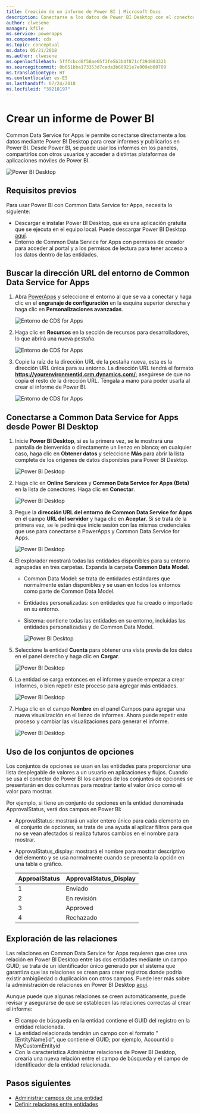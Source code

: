 ```yaml
---
title: Creación de un informe de Power BI | Microsoft Docs
description: Conectarse a los datos de Power BI Desktop con el conector de Common Data Service for Apps.
author: clwesene
manager: kfile
ms.service: powerapps
ms.component: cds
ms.topic: conceptual
ms.date: 05/21/2018
ms.author: clwesene
ms.openlocfilehash: 5fffcbcd8f58ae05f3fe5b3b4f871cf39d003321
ms.sourcegitcommit: 0b051bba173353d7ceda3b60921e7e009eb00709
ms.translationtype: HT
ms.contentlocale: es-ES
ms.lasthandoff: 07/24/2018
ms.locfileid: "39218197"
---
```

# <a name="create-a-power-bi-report"></a>Crear un informe de Power BI
Common Data Service for Apps le permite conectarse directamente a los datos mediante Power BI Desktop para crear informes y publicarlos en Power BI. Desde Power BI, se puede usar los informes en los paneles, compartirlos con otros usuarios y acceder a distintas plataformas de aplicaciones móviles de Power BI.

![Power BI Desktop](./media/data-platform-cds-powerbi-connector/PBIDesktop.png "Power BI Desktop")

## <a name="prerequisites"></a>Requisitos previos

Para usar Power BI con Common Data Service for Apps, necesita lo siguiente:

* Descargar e instalar Power BI Desktop, que es una aplicación gratuita que se ejecuta en el equipo local. Puede descargar Power BI Desktop [aquí](https://powerbi.microsoft.com/desktop/).
* Entorno de Common Data Service for Apps con permisos de creador para acceder al portal y a los permisos de lectura para tener acceso a los datos dentro de las entidades.

## <a name="finding-your-common-data-service-for-apps-environment-url"></a>Buscar la dirección URL del entorno de Common Data Service for Apps

1. Abra [PowerApps](https://web.powerapps.com?utm_source=padocs&utm_medium=linkinadoc&utm_campaign=referralsfromdoc) y seleccione el entorno al que se va a conectar y haga clic en el **engranaje de configuración** en la esquina superior derecha y haga clic en **Personalizaciones avanzadas**.

    ![Entorno de CDS for Apps](./media/data-platform-cds-powerbi-connector/CDSEnv1.png "Entorno de CDS for Apps")

2. Haga clic en **Recursos** en la sección de recursos para desarrolladores, lo que abrirá una nueva pestaña.

    ![Entorno de CDS for Apps](./media/data-platform-cds-powerbi-connector/CDSEnv2.png "Entorno de CDS for Apps")

3. Copie la raíz de la dirección URL de la pestaña nueva, esta es la dirección URL única para su entorno. La dirección URL tendrá el formato **https://yourenvironmentid.crm.dynamics.com/**; asegúrese de que no copia el resto de la dirección URL. Téngala a mano para poder usarla al crear el informe de Power BI.

    ![Entorno de CDS for Apps](./media/data-platform-cds-powerbi-connector/CDSEnv3.png "Entorno de CDS for Apps")

## <a name="connecting-to-common-data-service-for-apps-from-power-bi-desktop"></a>Conectarse a Common Data Service for Apps desde Power BI Desktop

1. Inicie **Power BI Desktop**, si es la primera vez, se le mostrará una pantalla de bienvenida o directamente un lienzo en blanco; en cualquier caso, haga clic en **Obtener datos** y seleccione **Más** para abrir la lista completa de los orígenes de datos disponibles para Power BI Desktop.

    ![Power BI Desktop](./media/data-platform-cds-powerbi-connector/CreateReport1.png "Power BI Desktop")

2. Haga clic en **Online Services** y **Common Data Service for Apps (Beta)** en la lista de conectores. Haga clic en **Conectar**.

    ![Power BI Desktop](./media/data-platform-cds-powerbi-connector/CreateReport2.png "Power BI Desktop")

3. Pegue la **dirección URL del entorno de Common Data Service for Apps** en el campo **URL del servidor** y haga clic en **Aceptar**. Si se trata de la primera vez, se le pedirá que inicie sesión con las mismas credenciales que use para conectarse a PowerApps y Common Data Service for Apps.

    ![Power BI Desktop](./media/data-platform-cds-powerbi-connector/CreateReport3.png "Power BI Desktop")

4. El explorador mostrará todas las entidades disponibles para su entorno agrupadas en tres carpetas. Expanda la carpeta **Common Data Model**.

   * Common Data Model: se trata de entidades estándares que normalmente están disponibles y se usan en todos los entornos como parte de Common Data Model.
   * Entidades personalizadas: son entidades que ha creado o importado en su entorno.
   * Sistema: contiene todas las entidades en su entorno, incluidas las entidades personalizadas y de Common Data Model.

     ![Power BI Desktop](./media/data-platform-cds-powerbi-connector/CreateReport4.png "Power BI Desktop")

5. Seleccione la entidad **Cuenta** para obtener una vista previa de los datos en el panel derecho y haga clic en **Cargar**.

    ![Power BI Desktop](./media/data-platform-cds-powerbi-connector/CreateReport5.png "Power BI Desktop")

6. La entidad se carga entonces en el informe y puede empezar a crear informes, o bien repetir este proceso para agregar más entidades.

    ![Power BI Desktop](./media/data-platform-cds-powerbi-connector/CreateReport6.png "Power BI Desktop")

7. Haga clic en el campo **Nombre** en el panel Campos para agregar una nueva visualización en el lienzo de informes. Ahora puede repetir este proceso y cambiar las visualizaciones para generar el informe.

    ![Power BI Desktop](./media/data-platform-cds-powerbi-connector/CreateReport7.png "Power BI Desktop")


## <a name="using-option-sets"></a>Uso de los conjuntos de opciones

Los conjuntos de opciones se usan en las entidades para proporcionar una lista desplegable de valores a un usuario en aplicaciones y flujos. Cuando se usa el conector de Power BI los campos de los conjuntos de opciones se presentarán en dos columnas para mostrar tanto el valor único como el valor para mostrar.

Por ejemplo, si tiene un conjunto de opciones en la entidad denominada ApprovalStatus, verá dos campos en Power BI:

* ApprovalStatus: mostrará un valor entero único para cada elemento en el conjunto de opciones, se trata de una ayuda al aplicar filtros para que no se vean afectados si realiza futuros cambios en el nombre para mostrar.
* ApprovalStatus_display: mostrará el nombre para mostrar descriptivo del elemento y se usa normalmente cuando se presenta la opción en una tabla o gráfico.

    |ApproalStatus|ApprovalStatus_Display|
    |---------|---------|
    1|Enviado
    2|En revisión
    3|Approved
    4|Rechazado

## <a name="navigating-relationships"></a>Exploración de las relaciones

Las relaciones en Common Data Service for Apps requieren que cree una relación en Power BI Desktop entre las dos entidades mediante un campo GUID; se trata de un identificador único generado por el sistema que garantiza que las relaciones se crean para crear registros donde podría existir ambigüedad o duplicación con otros campos. Puede leer más sobre la administración de relaciones en Power BI Desktop [aquí](https://docs.microsoft.com/power-bi/desktop-create-and-manage-relationships).

Aunque puede que algunas relaciones se creen automáticamente, puede revisar y asegurarse de que se establecen las relaciones correctas al crear el informe:

* El campo de búsqueda en la entidad contiene el GUID del registro en la entidad relacionada.
* La entidad relacionada tendrán un campo con el formato "[EntityName]id", que contiene el GUID; por ejemplo, Accountid o MyCustomEntityid
* Con la característica Administrar relaciones de Power BI Desktop, crearía una nueva relación entre el campo de búsqueda y el campo de identificador de la entidad relacionada.


## <a name="next-steps"></a>Pasos siguientes
* [Administrar campos de una entidad](data-platform-manage-fields.md)
* [Definir relaciones entre entidades](data-platform-entity-lookup.md)


